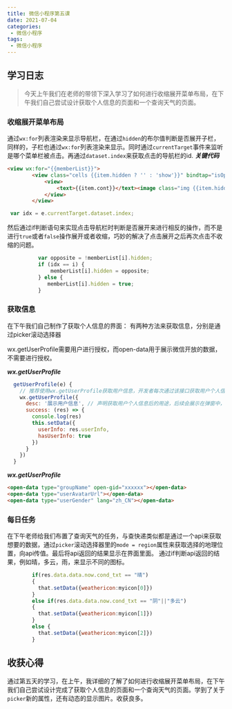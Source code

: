 ```yaml
---
title: 微信小程序第五课
date: 2021-07-04
categories:
 - 微信小程序
tags:
 - 微信小程序 
---
```


## 学习日志

>今天上午我们在老师的带领下深入学习了如何进行收缩展开菜单布局，在下午我们自己尝试设计获取个人信息的页面和一个查询天气的页面。

### 收缩展开菜单布局
通过`wx:for`列表渲染来显示导航栏，在通过`hidden`的布尔值判断是否展开子栏，同样的，子栏也通过`wx:for`列表渲染来显示。同时通过`currentTarget`事件来监听是哪个菜单栏被点击。再通过`dataset.index`来获取点击的导航栏的id.
***关键代码***
```html
<view wx:for="{{memberList}}">
        <view class="cells {{item.hidden ? '' : 'show'}}" bindtap="isOpen"  data-index="{{item.id}}">
            <view>
                <text>{{item.cont}}</text><image class="img {{item.hidden ? '' : 'ro-show'}}" src="{{item.iamges}}" />
            </view>
        </view>
```
```js
 var idx = e.currentTarget.dataset.index;
```
然后通过if判断语句来实现点击导航栏时判断是否展开来进行相反的操作，而不是进行`true`或者`false`操作展开或者收缩，巧妙的解决了点击展开之后再次点击不收缩的问题。

```js
          var opposite = !memberList[i].hidden;
          if (idx == i) {
              memberList[i].hidden = opposite;
          } else {
             memberList[i].hidden = true;
          }
```


### 获取信息

在下午我们自己制作了获取个人信息的界面：
有两种方法来获取信息，分别是通过picker滚动选择器

wx.getUserProfile需要用户进行授权，而open-data用于展示微信开放的数据，不需要进行授权。

***wx.getUserProfile***

```js
  getUserProfile(e) {
    // 推荐使用wx.getUserProfile获取用户信息，开发者每次通过该接口获取用户个人信息均需用户确认，开发者妥善保管用户快速填写的头像昵称，避免重复弹窗
    wx.getUserProfile({
      desc: '展示用户信息', // 声明获取用户个人信息后的用途，后续会展示在弹窗中，请谨慎填写
      success: (res) => {
        console.log(res)
        this.setData({
          userInfo: res.userInfo,
          hasUserInfo: true
        })
      }
    })
  }
```
***wx.getUserProfile***

```html
<open-data type="groupName" open-gid="xxxxxx"></open-data>
<open-data type="userAvatarUrl"></open-data>
<open-data type="userGender" lang="zh_CN"></open-data>
```



### 每日任务

在下午老师给我们布置了查询天气的任务，与查快递类似都是通过一个api来获取想要的数据，通过`picker`滚动选择器里的`mode = region`属性来获取选择的地理位置，向api传值。最后将api返回的结果显示在界面里面。
通过if判断api返回的结果，例如晴，多云，雨，来显示不同的图标。
```js
        if(res.data.data.now.cond_txt == "晴")
        {
          that.setData({weathericon:myicon[0]})
        }
        else if(res.data.data.now.cond_txt == "阴"||"多云")
        {
          that.setData({weathericon:myicon[1]})
        }
        else {
          that.setData({weathericon:myicon[2]})
        }
```




## 收获心得

通过第五天的学习，在上午，我详细的了解了如何进行收缩展开菜单布局，在下午我们自己尝试设计完成了获取个人信息的页面和一个查询天气的页面。学到了关于`picker`新的属性，还有动态的显示图片。收获良多。